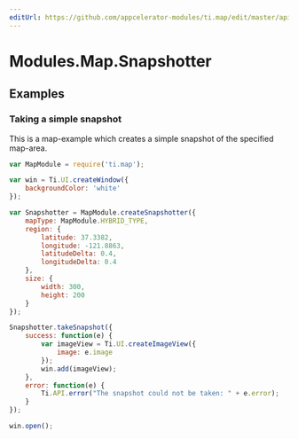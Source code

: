 ```yaml
---
editUrl: https://github.com/appcelerator-modules/ti.map/edit/master/apidoc/Snapshotter.yml
---
```

# Modules.Map.Snapshotter

<TypeHeader/>

## Examples

### Taking a simple snapshot

This is a map-example which creates a simple snapshot of the specified map-area.

``` javascript
var MapModule = require('ti.map');

var win = Ti.UI.createWindow({
    backgroundColor: 'white'
});

var Snapshotter = MapModule.createSnapshotter({
    mapType: MapModule.HYBRID_TYPE,
    region: {
        latitude: 37.3382,
        longitude: -121.8863,
        latitudeDelta: 0.4,
        longitudeDelta: 0.4
    },
    size: {
        width: 300, 
        height: 200
    }
});

Snapshotter.takeSnapshot({
    success: function(e) {
        var imageView = Ti.UI.createImageView({
            image: e.image
        });
        win.add(imageView);
    },
    error: function(e) {
        Ti.API.error("The snapshot could not be taken: " + e.error);
    }
});

win.open();
```

<ApiDocs/>
